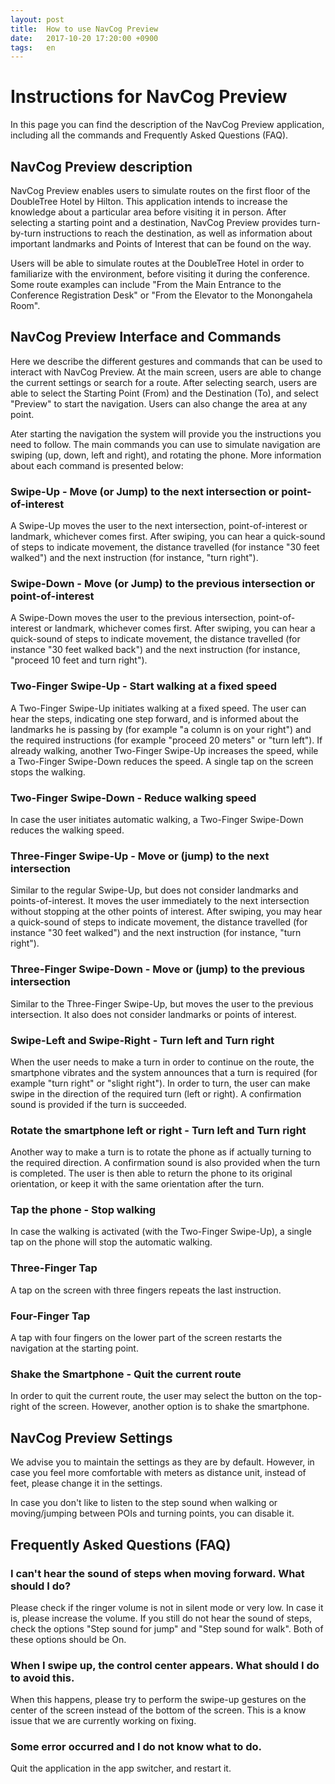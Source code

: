```yaml
---
layout: post
title:  How to use NavCog Preview
date:   2017-10-20 17:20:00 +0900
tags:   en
---
```


# Instructions for NavCog Preview

In this page you can find the description of the NavCog Preview application, including all the commands and Frequently Asked Questions (FAQ).

## NavCog Preview description
NavCog Preview enables users to simulate routes on the first floor of the DoubleTree Hotel by Hilton. This application intends to increase the knowledge about a particular area before visiting it in person.
After selecting a starting point and a destination, NavCog Preview provides turn-by-turn instructions to reach the destination, as well as information about important landmarks and Points of Interest that can be found on the way.

Users will be able to simulate routes at the DoubleTree Hotel in order to familiarize with the environment, before visiting it during the conference. Some route examples can include "From the Main Entrance to the Conference Registration Desk" or "From the Elevator to the Monongahela Room".

## NavCog Preview Interface and Commands
Here we describe the different gestures and commands that can be used to interact with NavCog Preview.
At the main screen, users are able to change the current settings or search for a route. After selecting search, users are able to select the Starting Point (From) and the Destination (To), and select "Preview" to start the navigation. Users can also change the area at any point.

Ater starting the navigation the system will provide you the instructions you need to follow. The main commands you can use to simulate navigation are swiping (up, down, left and right), and rotating the phone.
More information about each command is presented below:

### Swipe-Up - Move (or Jump) to the next intersection or point-of-interest
A Swipe-Up moves the user to the next intersection, point-of-interest or landmark, whichever comes first. After swiping, you can hear a quick-sound of steps to indicate movement, the distance travelled (for instance "30 feet walked") and the next instruction (for instance, "turn right").

### Swipe-Down - Move (or Jump) to the previous intersection or point-of-interest
A Swipe-Down moves the user to the previous intersection, point-of-interest or landmark, whichever comes first. After swiping, you can hear a quick-sound of steps to indicate movement, the distance travelled (for instance "30 feet walked back") and the next instruction (for instance, "proceed 10 feet and turn right").

### Two-Finger Swipe-Up - Start walking at a fixed speed
A Two-Finger Swipe-Up initiates walking at a fixed speed. The user can hear the steps, indicating one step forward, and is informed about the landmarks he is passing by (for example "a column is on your right") and the required instructions (for example "proceed 20 meters" or "turn left").
If already walking, another Two-Finger Swipe-Up increases the speed, while a Two-Finger Swipe-Down reduces the speed.
A single tap on the screen stops the walking.

### Two-Finger Swipe-Down - Reduce walking speed
In case the user initiates automatic walking, a Two-Finger Swipe-Down reduces the walking speed. 

### Three-Finger Swipe-Up - Move or (jump) to the next intersection
Similar to the regular Swipe-Up, but does not consider landmarks and points-of-interest. It moves the user immediately to the next intersection without stopping at the other points of interest.
After swiping, you may hear a quick-sound of steps to indicate movement, the distance travelled (for instance "30 feet walked") and the next instruction (for instance, "turn right").

### Three-Finger Swipe-Down - Move or (jump) to the previous intersection
Similar to the Three-Finger Swipe-Up, but moves the user to the previous intersection. It also does not consider landmarks or points of interest.

### Swipe-Left and Swipe-Right - Turn left and Turn right
When the user needs to make a turn in order to continue on the route, the smartphone vibrates and the system announces that a turn is required (for example "turn right" or "slight right"). In order to turn, the user can make swipe in the direction of the required turn (left or right). A confirmation sound is provided if the turn is succeeded. 

### Rotate the smartphone left or right - Turn left and Turn right
Another way to make a turn is to rotate the phone as if actually turning to the required direction. A confirmation sound is also provided when the turn is completed. The user is then able to return the phone to its original orientation, or keep it with the same orientation after the turn.

### Tap the phone - Stop walking
In case the walking is activated (with the Two-Finger Swipe-Up), a single tap on the phone will stop the automatic walking.

### Three-Finger Tap
A tap on the screen with three fingers repeats the last instruction.

### Four-Finger Tap
A tap with four fingers on the lower part of the screen restarts the navigation at the starting point.

### Shake the Smartphone - Quit the current route
In order to quit the current route, the user may select the button on the top-right of the screen. However, another option is to shake the smartphone.

## NavCog Preview Settings
We advise you to maintain the settings as they are by default.
However, in case you feel more comfortable with meters as distance unit, instead of feet, please change it in the settings.

In case you don't like to listen to the step sound when walking or moving/jumping between POIs and turning points, you can disable it.

## Frequently Asked Questions (FAQ)
### I can't hear the sound of steps when moving forward. What should I do?
Please check if the ringer volume is not in silent mode or very low. In case it is, please increase the volume.
If you still do not hear the sound of steps, check the options "Step sound for jump" and "Step sound for walk". Both of these options should be On.

### When I swipe up, the control center appears. What should I do to avoid this.
When this happens, please try to perform the swipe-up gestures on the center of the screen instead of the bottom of the screen. This is a know issue that we are currently working on fixing.

### Some error occurred and I do not know what to do.
Quit the application in the app switcher, and restart it.







